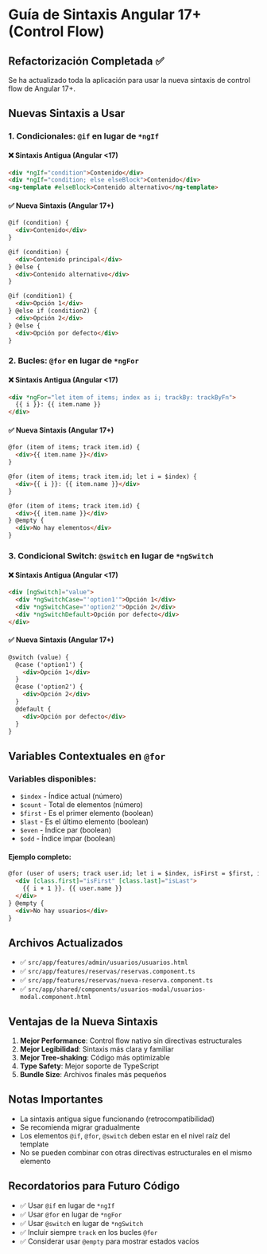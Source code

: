 # Guía de Sintaxis Angular 17+ (Control Flow)

## Refactorización Completada ✅

Se ha actualizado toda la aplicación para usar la nueva sintaxis de control flow de Angular 17+.

## Nuevas Sintaxis a Usar

### 1. Condicionales: `@if` en lugar de `*ngIf`

#### ❌ Sintaxis Antigua (Angular <17)
```html
<div *ngIf="condition">Contenido</div>
<div *ngIf="condition; else elseBlock">Contenido</div>
<ng-template #elseBlock>Contenido alternativo</ng-template>
```

#### ✅ Nueva Sintaxis (Angular 17+)
```html
@if (condition) {
  <div>Contenido</div>
}

@if (condition) {
  <div>Contenido principal</div>
} @else {
  <div>Contenido alternativo</div>
}

@if (condition1) {
  <div>Opción 1</div>
} @else if (condition2) {
  <div>Opción 2</div>
} @else {
  <div>Opción por defecto</div>
}
```

### 2. Bucles: `@for` en lugar de `*ngFor`

#### ❌ Sintaxis Antigua (Angular <17)
```html
<div *ngFor="let item of items; index as i; trackBy: trackByFn">
  {{ i }}: {{ item.name }}
</div>
```

#### ✅ Nueva Sintaxis (Angular 17+)
```html
@for (item of items; track item.id) {
  <div>{{ item.name }}</div>
}

@for (item of items; track item.id; let i = $index) {
  <div>{{ i }}: {{ item.name }}</div>
}

@for (item of items; track item.id) {
  <div>{{ item.name }}</div>
} @empty {
  <div>No hay elementos</div>
}
```

### 3. Condicional Switch: `@switch` en lugar de `*ngSwitch`

#### ❌ Sintaxis Antigua (Angular <17)
```html
<div [ngSwitch]="value">
  <div *ngSwitchCase="'option1'">Opción 1</div>
  <div *ngSwitchCase="'option2'">Opción 2</div>
  <div *ngSwitchDefault>Opción por defecto</div>
</div>
```

#### ✅ Nueva Sintaxis (Angular 17+)
```html
@switch (value) {
  @case ('option1') {
    <div>Opción 1</div>
  }
  @case ('option2') {
    <div>Opción 2</div>
  }
  @default {
    <div>Opción por defecto</div>
  }
}
```

## Variables Contextuales en `@for`

### Variables disponibles:
- `$index` - Índice actual (número)
- `$count` - Total de elementos (número)
- `$first` - Es el primer elemento (boolean)
- `$last` - Es el último elemento (boolean)
- `$even` - Índice par (boolean)
- `$odd` - Índice impar (boolean)

#### Ejemplo completo:
```html
@for (user of users; track user.id; let i = $index, isFirst = $first, isLast = $last) {
  <div [class.first]="isFirst" [class.last]="isLast">
    {{ i + 1 }}. {{ user.name }}
  </div>
} @empty {
  <div>No hay usuarios</div>
}
```

## Archivos Actualizados

- ✅ `src/app/features/admin/usuarios/usuarios.html`
- ✅ `src/app/features/reservas/reservas.component.ts`
- ✅ `src/app/features/reservas/nueva-reserva.component.ts`
- ✅ `src/app/shared/components/usuarios-modal/usuarios-modal.component.html`

## Ventajas de la Nueva Sintaxis

1. **Mejor Performance**: Control flow nativo sin directivas estructurales
2. **Mejor Legibilidad**: Sintaxis más clara y familiar
3. **Mejor Tree-shaking**: Código más optimizable
4. **Type Safety**: Mejor soporte de TypeScript
5. **Bundle Size**: Archivos finales más pequeños

## Notas Importantes

- La sintaxis antigua sigue funcionando (retrocompatibilidad)
- Se recomienda migrar gradualmente
- Los elementos `@if`, `@for`, `@switch` deben estar en el nivel raíz del template
- No se pueden combinar con otras directivas estructurales en el mismo elemento

## Recordatorios para Futuro Código

- ✅ Usar `@if` en lugar de `*ngIf`
- ✅ Usar `@for` en lugar de `*ngFor`
- ✅ Usar `@switch` en lugar de `*ngSwitch`
- ✅ Incluir siempre `track` en los bucles `@for`
- ✅ Considerar usar `@empty` para mostrar estados vacíos
